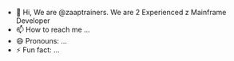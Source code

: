 - 👋 Hi, We are @zaaptrainers. We are 2 Experienced z Mainframe Developer
- 📫 How to reach me ...
- 😄 Pronouns: ...
- ⚡ Fun fact: ...

<!---
zaaptrainers/zaaptrainers is a ✨ special ✨ repository because its `README.md` (this file) appears on your GitHub profile.
You can click the Preview link to take a look at your changes.
--->
